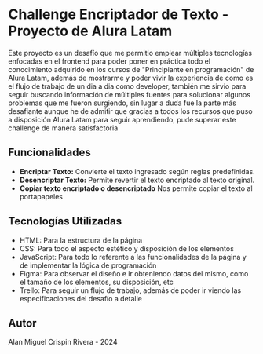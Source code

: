 # Challenge Encriptador de Texto - Proyecto de Alura Latam

Este proyecto es un desafío que me permitio emplear múltiples tecnologías enfocadas en el frontend para poder poner en práctica todo el conocimiento adquirido en los cursos de "Principiante en programación" de Alura Latam, además de mostrarme y poder vivir la experiencia de como es el flujo de trabajo de un dia a dia como developer, también me sirvio para seguir buscando información de múltiples fuentes para solucionar algunos problemas que me fueron surgiendo, sin lugar a duda fue la parte más desafiante aunque he de admitir que gracias a todos los recursos que puso a disposición Alura Latam para seguir aprendiendo, pude superar este challenge de manera satisfactoria

## Funcionalidades

- **Encriptar Texto:** Convierte el texto ingresado según reglas predefinidas.
- **Desencriptar Texto:** Permite revertir el texto encriptado al texto original.
- **Copiar texto encriptado o desencriptado** Nos permite copiar el texto al portapapeles

## Tecnologías Utilizadas

- HTML: Para la estructura de la página 
- CSS: Para todo el aspecto estético y disposición de los elementos 
- JavaScript: Para todo lo referente a las funcionalidades de la página y de implementar la lógica de programación
- Figma: Para observar el diseño e ir obteniendo datos del mismo, como el tamaño de los elementos, su disposición, etc
- Trello: Para seguir un flujo de trabajo, además de poder ir viendo las especificaciones del desafío a detalle

## Autor

Alan Miguel Crispin Rivera - 2024


